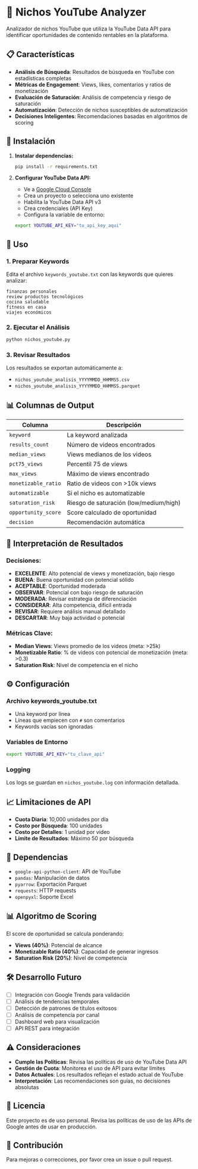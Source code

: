 # 🎥 Nichos YouTube Analyzer

Analizador de nichos YouTube que utiliza la YouTube Data API para identificar oportunidades de contenido rentables en la plataforma.

## 📋 Características

- **Análisis de Búsqueda**: Resultados de búsqueda en YouTube con estadísticas completas
- **Métricas de Engagement**: Views, likes, comentarios y ratios de monetización
- **Evaluación de Saturación**: Análisis de competencia y riesgo de saturación
- **Automatización**: Detección de nichos susceptibles de automatización
- **Decisiones Inteligentes**: Recomendaciones basadas en algoritmos de scoring

## 🚀 Instalación

1. **Instalar dependencias:**
   ```bash
   pip install -r requirements.txt
   ```

2. **Configurar YouTube Data API:**
   - Ve a [Google Cloud Console](https://console.cloud.google.com/)
   - Crea un proyecto o selecciona uno existente
   - Habilita la YouTube Data API v3
   - Crea credenciales (API Key)
   - Configura la variable de entorno:
   ```bash
   export YOUTUBE_API_KEY="tu_api_key_aqui"
   ```

## 📝 Uso

### 1. Preparar Keywords

Edita el archivo `keywords_youtube.txt` con las keywords que quieres analizar:

```
finanzas personales
review productos tecnológicos
cocina saludable
fitness en casa
viajes económicos
```

### 2. Ejecutar el Análisis

```bash
python nichos_youtube.py
```

### 3. Revisar Resultados

Los resultados se exportan automáticamente a:
- `nichos_youtube_analisis_YYYYMMDD_HHMMSS.csv`
- `nichos_youtube_analisis_YYYYMMDD_HHMMSS.parquet`

## 📊 Columnas de Output

| Columna | Descripción |
|---------|-------------|
| `keyword` | La keyword analizada |
| `results_count` | Número de videos encontrados |
| `median_views` | Views medianos de los videos |
| `pct75_views` | Percentil 75 de views |
| `max_views` | Máximo de views encontrado |
| `monetizable_ratio` | Ratio de videos con >10k views |
| `automatizable` | Si el nicho es automatizable |
| `saturation_risk` | Riesgo de saturación (low/medium/high) |
| `opportunity_score` | Score calculado de oportunidad |
| `decision` | Recomendación automática |

## 🎯 Interpretación de Resultados

### Decisiones:
- **EXCELENTE**: Alto potencial de views y monetización, bajo riesgo
- **BUENA**: Buena oportunidad con potencial sólido
- **ACEPTABLE**: Oportunidad moderada
- **OBSERVAR**: Potencial con bajo riesgo de saturación
- **MODERADA**: Revisar estrategia de diferenciación
- **CONSIDERAR**: Alta competencia, difícil entrada
- **REVISAR**: Requiere análisis manual detallado
- **DESCARTAR**: Muy baja actividad o potencial

### Métricas Clave:
- **Median Views**: Views promedio de los videos (meta: >25k)
- **Monetizable Ratio**: % de videos con potencial de monetización (meta: >0.3)
- **Saturation Risk**: Nivel de competencia en el nicho

## ⚙️ Configuración

### Archivo keywords_youtube.txt
- Una keyword por línea
- Líneas que empiecen con `#` son comentarios
- Keywords vacías son ignoradas

### Variables de Entorno
```bash
export YOUTUBE_API_KEY="tu_clave_api"
```

### Logging
Los logs se guardan en `nichos_youtube.log` con información detallada.

## 📈 Limitaciones de API

- **Cuota Diaria**: 10,000 unidades por día
- **Costo por Búsqueda**: 100 unidades
- **Costo por Detalles**: 1 unidad por video
- **Límite de Resultados**: Máximo 50 por búsqueda

## 🔧 Dependencias

- `google-api-python-client`: API de YouTube
- `pandas`: Manipulación de datos
- `pyarrow`: Exportación Parquet
- `requests`: HTTP requests
- `openpyxl`: Soporte Excel

## 📊 Algoritmo de Scoring

El score de oportunidad se calcula ponderando:

- **Views (40%)**: Potencial de alcance
- **Monetizable Ratio (40%)**: Capacidad de generar ingresos
- **Saturation Risk (20%)**: Nivel de competencia

## 🛠️ Desarrollo Futuro

- [ ] Integración con Google Trends para validación
- [ ] Análisis de tendencias temporales
- [ ] Detección de patrones de títulos exitosos
- [ ] Análisis de competencia por canal
- [ ] Dashboard web para visualización
- [ ] API REST para integración

## ⚠️ Consideraciones

- **Cumple las Políticas**: Revisa las políticas de uso de YouTube Data API
- **Gestión de Cuota**: Monitorea el uso de API para evitar límites
- **Datos Actuales**: Los resultados reflejan el estado actual de YouTube
- **Interpretación**: Las recomendaciones son guías, no decisiones absolutas

## 📄 Licencia

Este proyecto es de uso personal. Revisa las políticas de uso de las APIs de Google antes de usar en producción.

## 🤝 Contribución

Para mejoras o correcciones, por favor crea un issue o pull request.
